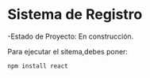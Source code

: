 <h1>Sistema de Registro</h1>

-Estado de Proyecto: En construcción.


Para ejecutar el sitema,debes poner:

```npm install react```
